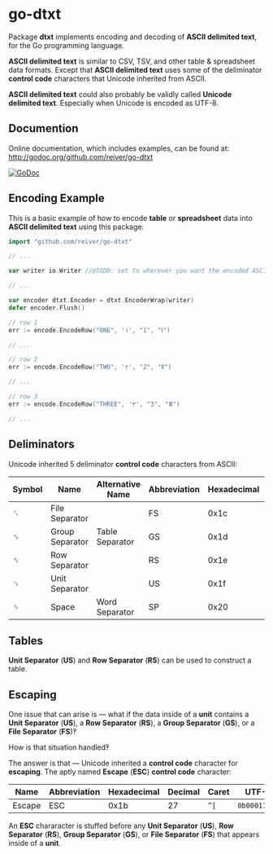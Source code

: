 # go-dtxt

Package **dtxt** implements encoding and decoding of **ASCII delimited text**, for the Go programming language.

**ASCII delimited text** is similar to CSV, TSV, and other table & spreadsheet data formats.
Except that **ASCII delimited text** uses some of the deliminator **control code** characters that Unicode inherited from ASCII.

**ASCII delimited text** could also probably be validly called **Unicode delimited text**.
Especially when Unicode is encoded as UTF-8.

## Documention

Online documentation, which includes examples, can be found at: http://godoc.org/github.com/reiver/go-dtxt

[![GoDoc](https://godoc.org/github.com/reiver/go-dtxt?status.svg)](https://godoc.org/github.com/reiver/go-dtxt)

## Encoding Example

This is a basic example of how to encode **table** or **spreadsheet** data into **ASCII delimited text** using this package:
```go
import "github.com/reiver/go-dtxt"

// ...

var writer io.Writer //@TODO: set to wherever you want the encoded ASCII Delimited Text data to go.

// ...

var encoder dtxt.Encoder = dtxt.EncoderWrap(writer)
defer encoder.Flush()

// row 1
err := encode.EncodeRow("ONE", '۱', "1", "Ⅰ")

// ...

// row 2
err := encode.EncodeRow("TWO", '۲', "2", "Ⅱ")

// ...

// row 3
err := encode.EncodeRow("THREE", '۳', "3", "Ⅲ")

// ...

```

## Deliminators

Unicode inherited 5 deliminator **control code** characters from ASCII:

| Symbol | Name                      | Alternative Name | Abbreviation | Hexadecimal | Decimal | Caret     | UTF-8        |
|--------|---------------------------|------------------|--------------|-------------|---------|-----------|--------------|
| ␜      | File Separator            |                  | FS           |        0x1c |      28 | `` ^\ ``  | `0b00011100` |
| ␝      | Group Separator           | Table Separator  | GS           |        0x1d |      29 | `` ^] ``  | `0b00011101` |
| ␞      | Row Separator             |                  | RS           |        0x1e |      30 | `` ^^ ``  | `0b00011110` |
| ␟      | Unit Separator            |                  | US           |        0x1f |      31 | `` ^_ ``  | `0b00011111` |
| ␠      | Space                     | Word Separator   | SP           |        0x20 |      32 | `` ^` ``  | `0b00100000` |


## Tables

**Unit Separator** (**US**) and **Row Separator** (**RS**) can be used to construct a table.

## Escaping

One issue that can arise is — what if the data inside of a **unit** contains a **Unit Separator** (**US**), a **Row Separator** (**RS**), a **Group Separator** (**GS**), or a **File Separator** (**FS**)‽

How is that situation handled‽

The answer is that — Unicode inherited a **control code** character for **escaping**.
The aptly named **Escape** (**ESC**) **control code** character:


| Name    | Abbreviation | Hexadecimal | Decimal | Caret     | UTF-8        |
|---------|--------------|-------------|---------|-----------|--------------|
| Escape  | ESC          |        0x1b |      27 | `` ^[ ``  | `0b00011011` |


An **ESC** chararacter is stuffed before any **Unit Separator** (**US**), **Row Separator** (**RS**), **Group Separator** (**GS**), or **File Separator** (**FS**) that appears inside of a **unit**.
